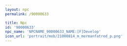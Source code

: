 ```yaml
---
layout: npc
permalink: /90000633

title: Npc
id: '90000633'
npc_name: 'NPCNAME_90000633_NAME:[F]Develop'
icon_url: 'portrait/mob/21000814_m_mermanfatred_p.png'
---
```

